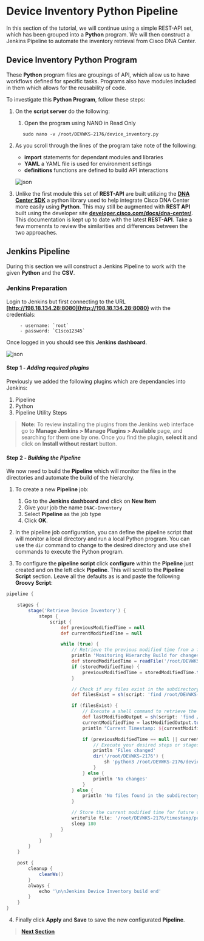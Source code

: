 # Device Inventory Python Pipeline

In this section of the tutorial, we will continue using a simple REST-API set, which has been grouped into a **Python** program. We will then construct a Jenkins Pipeline to automate the inventory retrieval from Cisco DNA Center.

## Device Inventory Python Program 

These **Python** program files are groupings of API, which allow us to have workflows defined for specific tasks. Programs also have modules included in them which allows for the reusability of code. 

To investigate this **Python Program**, follow these steps:

1. On the **script server** do the following:

   1. Open the program using NANO in Read Only

```SHELL
      sudo nano -v /root/DEVWKS-2176/device_inventory.py
```

   2. As you scroll through the lines of the program take note of the following:

      - **import** statements for dependant modules and libraries
      - **YAML** a YAML file is used for environment settings
      - **definitions** functions are defined to build API interactions 

      ![json](./images/.png?raw=true "Import JSON")
   
   3. Unlike the first module this set of **REST-API** are built utilizing the [**DNA Center SDK**](https://dnacentersdk.readthedocs.io/en/latest/) a python library used to help integrate Cisco DNA Center more easily using **Python**. This may still be augmented with **REST API** built using the developer site [**developer.cisco.com/docs/dna-center/**](https://developer.cisco.com/docs/dna-center/). This documentation is kept up to date with the latest **REST-API**. Take a few momennts to review the similarities and differences between the two approaches.

## Jenkins Pipeline

During this section we will construct a Jenkins Pipeline to work with the given **Python** and the **CSV**.

### Jenkins Preparation

Login to Jenkins but first connecting to the URL **[http://198.18.134.28:8080](http://198.18.134.28:8080)** with the credentials:

         - username: `root`
         - password: `C1sco12345`

Once logged in you should see this **Jenkins dashboard**.

![json](./images/.png?raw=true "Import JSON")

#### Step 1 - *Adding required plugins*

Previously we added the following plugins which are dependancies into Jenkins:

   1. Pipeline
   2. Python
   3. Pipeline Utility Steps

> **Note:** To review installing the plugins from the Jenkins web interface go to **Manage Jenkins > Manage Plugins > Available** page, and searching for them one by one. Once you find the plugin, **select it** and click on **Install without restart** button.

#### Step 2 - *Building the Pipeline*

We now need to build the **Pipeline** which will monitor the files in the directories and automate the build of the hierarchy.

1. To create a new **Pipeline** job: 

   1. Go to the **Jenkins dashboard** and click on **New Item** 
   2. Give your job the name `DNAC-Inventory`
   3. Select **Pipeline** as the job type
   4. Click **OK**.

2. In the pipeline job configuration, you can define the pipeline script that will monitor a local directory and run a local Python program. You can use the `dir` command to change to the desired directory and use shell commands to execute the Python program.

3. To configure the **pipeline script** click **configure** within the **Pipeline** just created and on the left click **Pipeline**. This will scroll to the **Pipeline Script** section. Leave all the defaults as is and paste the following **Groovy Script**:

```GROOVY
pipeline {

    stages {
        stage('Retrieve Device Inventory') {
            steps {
                script {
                    def previousModifiedTime = null
                    def currentModifiedTime = null

                    while (true) {
                        // Retrieve the previous modified time from a file or environment variable
                        println 'Monitoring Hierarchy Build for changes'
                        def storedModifiedTime = readFile('/root/DEVWKS-2176/timestamp/previous_modified_time_inventory.txt').trim()
                        if (storedModifiedTime) {
                            previousModifiedTime = storedModifiedTime.toLong()
                        }

                        // Check if any files exist in the subdirectory except placeholder.txt
                        def filesExist = sh(script: 'find /root/DEVWKS-2176 -type f -name "DNAC-Design-Settings.csv" | wc -l', returnStdout: true).trim().toInteger() > 0

                        if (filesExist) {
                            // Execute a shell command to retrieve the last modified timestamp of any files except placeholder.txt
                            def lastModifiedOutput = sh(script: 'find /root/DEVWKS-2176 -type f -name "DNAC-Design-Settings.csv" -exec stat -c %Y {} \\; | sort -n | tail -n 1', returnStdout: true).trim()
                            currentModifiedTime = lastModifiedOutput.toLong()
                            println "Current Timestamp: ${currentModifiedTime}"

                            if (previousModifiedTime == null || currentModifiedTime != previousModifiedTime) {
                                // Execute your desired steps or stages here
                                println 'Files changed'
                                dir('/root/DEVWKS-2176') {
                                    sh 'python3 /root/DEVWKS-2176/device_inventory.py'
                                }
                            } else {
                                println 'No changes'
                            }
                        } else {
                            println 'No files found in the subdirectory'
                        }

                        // Store the current modified time for future comparisons
                        writeFile file: '/root/DEVWKS-2176/timestamp/previous_modified_time_inventory.txt', text: currentModifiedTime.toString()
                        sleep 180
                    }
                }
            }
        }
    }

    post {
        cleanup {
            cleanWs()
        }
        always {
            echo '\n\nJenkins Device Inventory build end'
        }
    }
}
```

4. Finally click **Apply** and **Save** to save the new configurated **Pipeline**.

> [**Next Section**](./04-deploy.md)
>